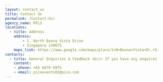 ```yaml
---
layout: contact_us
title: Contact Us
permalink: /Contact-Us/
agency_name: MTLS
locations:
  - title: Address
    address:
        - 1. North Buona Vista Drive
        - Singapore 138675
    maps_link: https://www.google.com/maps/place/1+N+Buona+Vista+Dr,+Singapore+138675/@1.3054075,103.7887384,17z/data=!3m1!4b1!4m5!3m4!1s0x31da1a43b6c4fc13:0xe0f68e977a69968f!8m2!3d1.3054021!4d103.7909271!5m1!1e1
contacts:
  - title: General Enquiries & Feedback <br/> If you have any enquires, please contact us at:
    content: 
    - phone: +65 6879 6975
    - email: picoevents01@pico.com
---
```

